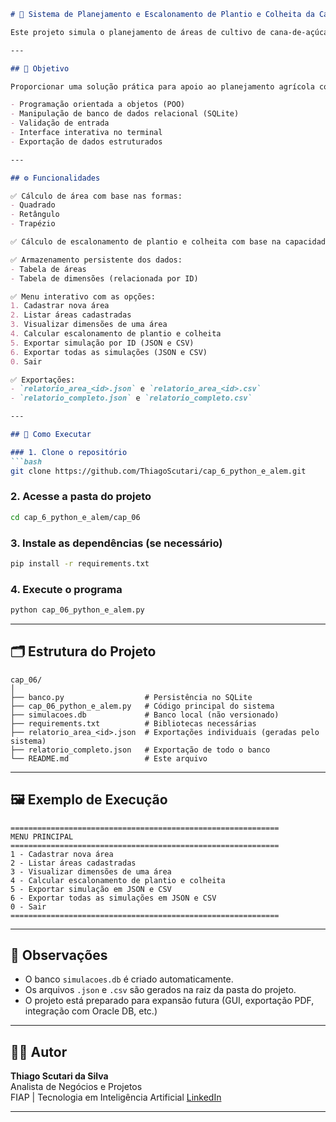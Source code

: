 ```markdown
# 🌱 Sistema de Planejamento e Escalonamento de Plantio e Colheita da Cana-de-Açúcar

Este projeto simula o planejamento de áreas de cultivo de cana-de-açúcar, permitindo o cadastro de terrenos com formas geométricas variadas, cálculo de área, estimativa de tempo de plantio e colheita e exportação dos dados. A solução persiste os dados em um banco SQLite e fornece ferramentas para análise posterior em JSON e CSV.

---

## 🧠 Objetivo

Proporcionar uma solução prática para apoio ao planejamento agrícola com integração de:

- Programação orientada a objetos (POO)
- Manipulação de banco de dados relacional (SQLite)
- Validação de entrada
- Interface interativa no terminal
- Exportação de dados estruturados

---

## ⚙️ Funcionalidades

✅ Cálculo de área com base nas formas:
- Quadrado
- Retângulo
- Trapézio

✅ Cálculo de escalonamento de plantio e colheita com base na capacidade por máquina

✅ Armazenamento persistente dos dados:
- Tabela de áreas
- Tabela de dimensões (relacionada por ID)

✅ Menu interativo com as opções:
1. Cadastrar nova área  
2. Listar áreas cadastradas  
3. Visualizar dimensões de uma área  
4. Calcular escalonamento de plantio e colheita  
5. Exportar simulação por ID (JSON e CSV)  
6. Exportar todas as simulações (JSON e CSV)  
0. Sair

✅ Exportações:
- `relatorio_area_<id>.json` e `relatorio_area_<id>.csv`
- `relatorio_completo.json` e `relatorio_completo.csv`

---

## 🧪 Como Executar

### 1. Clone o repositório
```bash
git clone https://github.com/ThiagoScutari/cap_6_python_e_alem.git
```

### 2. Acesse a pasta do projeto
```bash
cd cap_6_python_e_alem/cap_06
```

### 3. Instale as dependências (se necessário)
```bash
pip install -r requirements.txt
```

### 4. Execute o programa
```bash
python cap_06_python_e_alem.py
```

---

## 🗂 Estrutura do Projeto

```
cap_06/
│
├── banco.py                  # Persistência no SQLite
├── cap_06_python_e_alem.py   # Código principal do sistema
├── simulacoes.db             # Banco local (não versionado)
├── requirements.txt          # Bibliotecas necessárias
├── relatorio_area_<id>.json  # Exportações individuais (geradas pelo sistema)
├── relatorio_completo.json   # Exportação de todo o banco
└── README.md                 # Este arquivo
```

---

## 🖼 Exemplo de Execução

```
============================================================
MENU PRINCIPAL
============================================================
1 - Cadastrar nova área
2 - Listar áreas cadastradas
3 - Visualizar dimensões de uma área
4 - Calcular escalonamento de plantio e colheita
5 - Exportar simulação em JSON e CSV
6 - Exportar todas as simulações em JSON e CSV
0 - Sair
============================================================
```

---

## 📌 Observações

- O banco `simulacoes.db` é criado automaticamente.
- Os arquivos `.json` e `.csv` são gerados na raiz da pasta do projeto.
- O projeto está preparado para expansão futura (GUI, exportação PDF, integração com Oracle DB, etc.)

---

## 👨‍💻 Autor

**Thiago Scutari da Silva**  
Analista de Negócios e Projetos  
FIAP | Tecnologia em Inteligência Artificial
[LinkedIn](https://www.linkedin.com/in/thiago-scutari-2aa0a097)


---

```